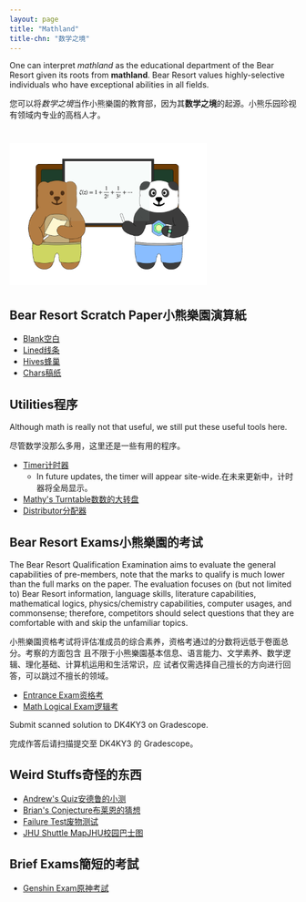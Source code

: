 ```yaml
---
layout: page
title: "Mathland"
title-chn: "数学之境"
---
```


<span class="eng">One can interpret *mathland* as the educational department of the Bear Resort given its roots from **mathland**. Bear Resort values highly-selective individuals who have exceptional abilities in all fields.</span>

<span class="chn">您可以将*数学之境*当作小熊樂園的教育部，因为其**数学之境**的起源。小熊乐园珍视有领域内专业的高档人才。</span>

# <img src="/logos/mathland.gif" height="250"><br>

## <span class="eng">Bear Resort Scratch Paper</span><span class="chn">小熊樂園演算紙</span>
- [<span class="eng">Blank</span><span class="chn">空白</span>](/Scratch-Paper/Blank.pdf)
- [<span class="eng">Lined</span><span class="chn">线条</span>](/Scratch-Paper/Lined.pdf)
- [<span class="eng">Hives</span><span class="chn">蜂巢</span>](/Scratch-Paper/Hives.pdf)
- [<span class="eng">Chars</span><span class="chn">稿纸</span>](/Scratch-Paper/Characters.pdf)

## <span class="eng">Utilities</span><span class="chn">程序</span> 

<span class="eng">Although math is really not that useful, we still put these useful tools here.</span>

<span class="chn">尽管数学没那么多用，这里还是一些有用的程序。</span>

- [<span class="eng">Timer</span><span class="chn">计时器</span>](/timer)
    - <span class="eng">In future updates, the timer will appear site-wide.</span><span class="chn">在未来更新中，计时器将全局显示。</span>
- [<span class="eng">Mathy's Turntable</span><span class="chn">数数的大转盘</span>](/turntable)
- [<span class="eng">Distributor</span><span class="chn">分配器</span>](distributor.html)

## <span class="eng">Bear Resort Exams</span><span class="chn">小熊樂園的考试</span> 

<span class="eng">The Bear Resort Qualification Examination aims to evaluate the general capabilities of pre-members, note that the marks to qualify is much lower than the full marks on the paper. The evaluation focuses on (but not limited to) Bear Resort information, language skills, literature capabilities, mathematical logics, physics/chemistry capabilities, computer usages, and commonsense; therefore, competitors should select questions that they are comfortable with and skip the unfamiliar topics.</span>

<span class="chn">小熊樂園资格考试将评估准成员的综合素养，资格考通过的分数将远低于卷面总分。考察的方面包含 且不限于小熊樂園基本信息、语言能力、文学素养、数学逻辑、理化基础、计算机运用和生活常识，应 试者仅需选择自己擅长的方向进行回答，可以跳过不擅长的领域。</span>

- [<span class="eng">Entrance Exam</span><span class="chn">资格考</span>](Base-exam-2025.pdf)
- [<span class="eng">Math Logical Exam</span><span class="chn">逻辑考</span>](/files/math-exam.pdf)

<span class="eng">Submit scanned solution to DK4KY3 on Gradescope.</span>

<span class="chn">完成作答后请扫描提交至 DK4KY3 的 Gradescope。</span>

## <span class="eng">Weird Stuffs</span><span class="chn">奇怪的东西</span>

- [<span class="eng">Andrew's Quiz</span><span class="chn">安德鲁的小测</span>](/files/andrew_quiz.pdf)
- [<span class="eng">Brian's Conjecture</span><span class="chn">布莱恩的猜想</span>](/files/weird_cate.pdf)
- [<span class="eng">Failure Test</span><span class="chn">废物测试</span>](/failure_test/failure_test.html)
- [<span class="eng">JHU Shuttle Map</span><span class="chn">JHU校园巴士图</span>](/assets/html/pdf-renderer-dual.html?pdf=/mathland/shuttle-map-eng.pdf&pdfChn=/mathland/shuttle-map-chn.pdf&go)

## <span class="eng">Brief Exams</span><span class="chn">簡短的考試</span>

- [<span class="eng">Genshin Exam</span><span class="chn">原神考試</span>](/exams/genshin.html)
